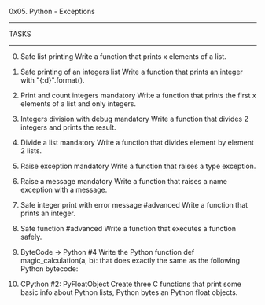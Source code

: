 0x05. Python - Exceptions
***********************
TASKS
***********************

0. Safe list printing
	Write a function that prints x elements of a list.

1. Safe printing of an integers list
	Write a function that prints an integer with "{:d}".format().

2. Print and count integers
mandatory
Write a function that prints the first x elements of a list and only integers.

3. Integers division with debug
mandatory
Write a function that divides 2 integers and prints the result.

4. Divide a list
mandatory
Write a function that divides element by element 2 lists.

5. Raise exception
mandatory
Write a function that raises a type exception.

6. Raise a message
mandatory
Write a function that raises a name exception with a message.

7. Safe integer print with error message
#advanced
Write a function that prints an integer.

8. Safe function
#advanced
Write a function that executes a function safely.

9. ByteCode -> Python #4
	Write the Python function def magic_calculation(a, b): that does exactly the same as the following Python bytecode:

10. CPython #2: PyFloatObject
	Create three C functions that print some basic info about Python lists, Python bytes an Python float objects.
